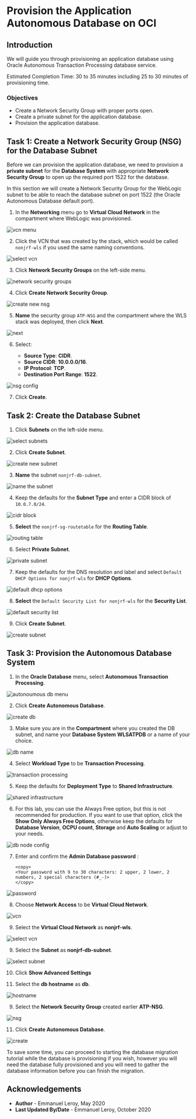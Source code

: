# Provision the Application Autonomous Database on OCI

## Introduction

We will guide you through provisioning an application database using Oracle Autonomous Transaction Processing database service.

Estimated Completion Time: 30 to 35 minutes including 25 to 30 minutes of provisioning time.

### Objectives

- Create a Network Security Group with proper ports open.
- Create a private subnet for the application database.
- Provision the application database.

## Task 1: Create a Network Security Group (NSG) for the Database Subnet

Before we can provision the application database, we need to provision a **private subnet** for the **Database System** with appropriate **Network Security Group** to open up the required port 1522 for the database.

In this section we will create a Network Security Group for the WebLogic subnet to be able to reach the database subnet on port 1522 (the Oracle Autonomous Database default port).

1. In the **Networking** menu go to **Virtual Cloud Network** in the compartment where WebLogic was provisioned.

  ![vcn menu](./images/provision-db-1.png " ")

2. Click the VCN that was created by the stack, which would be called `nonjrf-wls` if you used the same naming conventions.

  ![select vcn](./images/provision-db-2.png " ")

3. Click **Network Security Groups** on the left-side menu.

  ![network security groups](./images/vcn-nsg0.png " ")

4. Click **Create Network Security Group**.

  ![create new nsg](./images/vcn-nsg1a.png " ")

5. **Name** the security group `ATP-NSG` and the compartment where the WLS stack was deployed, then click **Next**.

  ![next](./images/vcn-nsg1b.png " ")

6. Select:

    - **Source Type**: **CIDR**.
    - **Source CIDR**: **10.0.0.0/16**.
    - **IP Protocol**: **TCP**.
    - **Destination Port Range**: **1522**.

  ![nsg config](./images/vcn-nsg2.png " ")

7. Click **Create**.

## Task 2: Create the Database Subnet

1. Click **Subnets** on the left-side menu.

  ![select subnets](./images/provision-db-7-subnet.png " ")

2. Click **Create Subnet**.

  ![create new subnet](./images/provision-db-8-subnet.png " ")

3. **Name** the subnet `nonjrf-db-subnet`.

  ![name the subnet](./images/provision-db-9-subnet1.png " ")

4. Keep the defaults for the **Subnet Type** and enter a CIDR block of `10.0.7.0/24`.

  ![cidr block](./images/provision-db-9-subnet2b.png " ")

5. **Select** the `nonjrf-sg-routetable` for the **Routing Table**.

  ![routing table](./images/provision-db-9-subnet3.png " ")

6. Select **Private Subnet**.

  ![private subnet](./images/provision-db-9-subnet4b.png " ")

7. Keep the defaults for the DNS resolution and label and select `Default DHCP Options for nonjrf-wls` for **DHCP Options**.

  ![default dhcp options](./images/provision-db-9-subnet5.png " ")

8. **Select** the `Default Security List for nonjrf-wls` for the **Security List**.

  ![default security list](./images/provision-db-9-subnet6b.png " ")

9. Click **Create Subnet**.

  ![create subnet](./images/provision-db-9-subnet7.png " ")

## Task 3: Provision the Autonomous Database System

1. In the **Oracle Database** menu, select **Autonomous Transaction Processing**.

  ![autonoumous db menu](./images/provision-db-atp1.png " ")

2. Click **Create Autonomous Database**.

  ![create db](./images/provision-db-atp2.png " ")

3. Make sure you are in the **Compartment** where you created the DB subnet, and name your **Database System** **WLSATPDB** or a name of your choice.

  ![db name](./images/provision-db-atp2b.png " ")

4. Select **Workload Type** to be **Transaction Processing**.

  ![transaction processing](./images/provision-db-atp3.png " ")

5. Keep the defaults for **Deployment Type** to **Shared Infrastructure**.

  ![shared infrastructure](./images/provision-db-atp4.png " ")

6. For this lab, you can use the Always Free option, but this is not recommended for production. If you want to use that option, click the **Show Only Always Free Options**, otherwise keep the defaults for **Database Version**, **OCPU count**, **Storage** and **Auto Scaling** or adjust to your needs.

  ![db node config](./images/provision-db-atp5.png " ")

7. Enter and confirm the **Admin Database password** :

    ```
    <copy>
    <Your password with 9 to 30 characters: 2 upper, 2 lower, 2 numbers, 2 special characters (#_-)>
    </copy>
    ```

  ![password](./images/provision-db-atp6.png " ")

8. Choose **Network Access** to be **Virtual Cloud Network**.

  ![vcn](./images/provision-db-atp7.png " ")

9. Select the **Virtual Cloud Network** as **nonjrf-wls**.

  ![select vcn](./images/provision-db-atp8.png " ")

9. Select the **Subnet** as **nonjrf-db-subnet**.

  ![select subnet](./images/provision-db-atp9.png " ")

10. Click **Show Advanced Settings**

10. Select the **db hostname** as **db**.

  ![hostname](./images/provision-db-atp10.png " ")

9. Select the **Network Security Group** created earlier **ATP-NSG**.

  ![nsg](./images/provision-db-atp11.png " ")

11. Click **Create Autonomous Database**.

  ![create](./images/provision-db-atp12.png " ")

To save some time, you can proceed to starting the database migration tutorial while the database is provisioning if you wish, however you will need the database fully provisioned and you will need to gather the database information before you can finish the migration.

## Acknowledgements

 - **Author** - Emmanuel Leroy, May 2020
 - **Last Updated By/Date** - Emmanuel Leroy, October 2020
